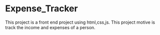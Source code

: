 # Expense_Tracker
This project is a front end project using html,css,js. This project motive is track the income and expenses of a person.
